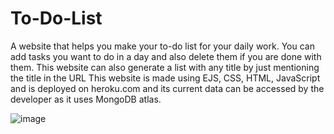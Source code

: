 # To-Do-List

A website that helps you make your to-do list for your daily work. You can add tasks you want to do in a day and also delete them if you are done with them. This website can also generate a list with any title by just mentioning the title in the URL
This website is made using EJS, CSS, HTML, JavaScript and is deployed on heroku.com and its current data can be accessed by the developer as it uses MongoDB atlas.

![image](https://user-images.githubusercontent.com/54525553/116087464-80cf5300-a6be-11eb-8d23-b9e92c9e1154.png)

